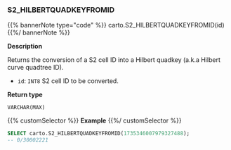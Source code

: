 ### S2_HILBERTQUADKEYFROMID

{{% bannerNote type="code" %}}
carto.S2_HILBERTQUADKEYFROMID(id)
{{%/ bannerNote %}}

**Description**

Returns the conversion of a S2 cell ID into a Hilbert quadkey (a.k.a Hilbert curve quadtree ID).

* `id`: `INT8` S2 cell ID to be converted.

**Return type**

`VARCHAR(MAX)`

{{% customSelector %}}
**Example**
{{%/ customSelector %}}

```sql
SELECT carto.S2_HILBERTQUADKEYFROMID(1735346007979327488);
-- 0/30002221
```